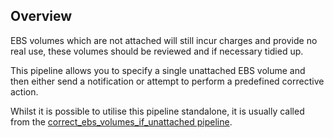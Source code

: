 ## Overview

EBS volumes which are not attached will still incur charges and provide no real use, these volumes should be reviewed and if necessary tidied up.

This pipeline allows you to specify a single unattached EBS volume and then either send a notification or attempt to perform a predefined corrective action.

Whilst it is possible to utilise this pipeline standalone, it is usually called from the [correct_ebs_volumes_if_unattached pipeline](https://hub.flowpipe.io/mods/turbot/aws_thrifty/pipelines/aws_thrifty.pipeline.correct_ebs_volumes_if_unattached).